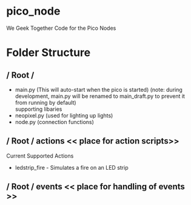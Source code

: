 # pico_node
We Geek Together Code for the Pico Nodes

# Folder Structure
## / Root /<br>
  - main.py (This will auto-start when the pico is started)  (note: during development, main.py will be renamed to main_draft.py to prevent it from running by default)<br>
supporting libaries<br>
   - neopixel.py (used for lighting up lights)
   - node.py (connection functions)

## / Root / actions  << place for action scripts>>
Current Supported Actions <br>
   - ledstrip_fire - Simulates a fire on an LED strip

## / Root / events << place for handling of events >>